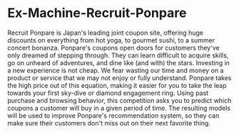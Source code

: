 # Ex-Machine-Recruit-Ponpare
Recruit Ponpare is Japan's leading joint coupon site, offering huge discounts on everything from hot yoga, to gourmet sushi, to a summer concert bonanza. Ponpare's coupons open doors for customers they've only dreamed of stepping through. They can learn difficult to acquire skills, go on unheard of adventures, and dine like (and with) the stars.  Investing in a new experience is not cheap. We fear wasting our time and money on a product or service that we may not enjoy or fully understand. Ponpare takes the high price out of this equation, making it easier for you to take the leap towards your first sky-dive or diamond engagement ring.  Using past purchase and browsing behavior, this competition asks you to predict which coupons a customer will buy in a given period of time. The resulting models will be used to improve Ponpare's recommendation system, so they can make sure their customers don't miss out on their next favorite thing.
